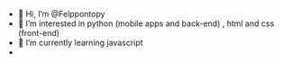 - 👋 Hi, I’m @Felppontopy
- 👀 I’m interested in python (mobile apps and back-end) , html and css (front-end)
- 🌱 I’m currently learning javascript
- 
<!---
Felppontopy/Felppontopy is a ✨ special ✨ repository because its `README.md` (this file) appears on your GitHub profile.
You can click the Preview link to take a look at your changes.
--->
